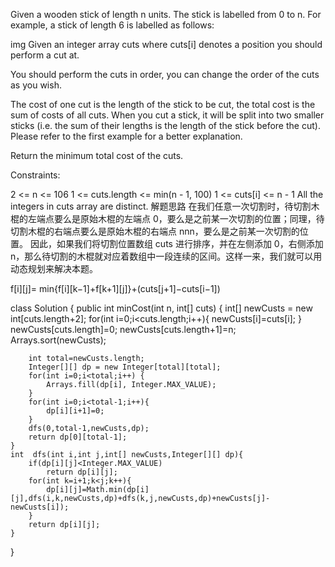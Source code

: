 Given a wooden stick of length n units. The stick is labelled from 0 to n. For example, a stick of length 6 is labelled as follows:

img
Given an integer array cuts where cuts[i] denotes a position you should perform a cut at.

You should perform the cuts in order, you can change the order of the cuts as you wish.

The cost of one cut is the length of the stick to be cut, the total cost is the sum of costs of all cuts. When you cut a stick, it will be split into two smaller sticks (i.e. the sum of their lengths is the length of the stick before the cut). Please refer to the first example for a better explanation.

Return the minimum total cost of the cuts.

Constraints:

2 <= n <= 106
1 <= cuts.length <= min(n - 1, 100)
1 <= cuts[i] <= n - 1
All the integers in cuts array are distinct.
解题思路
在我们任意一次切割时，待切割木棍的左端点要么是原始木棍的左端点 0，要么是之前某一次切割的位置；同理，待切割木棍的右端点要么是原始木棍的右端点 nnn，要么是之前某一次切割的位置。 因此，如果我们将切割位置数组 cuts 进行排序，并在左侧添加 0，右侧添加 n，那么待切割的木棍就对应着数组中一段连续的区间。这样一来，我们就可以用动态规划来解决本题。

f[i][j]= min{f[i][k−1]+f[k+1][j]}+(cuts[j+1]−cuts[i−1])

class Solution {
public  int minCost(int n, int[] cuts) {
int[] newCusts = new int[cuts.length+2];
for(int i=0;i<cuts.length;i++){
newCusts[i]=cuts[i];
}
newCusts[cuts.length]=0;
newCusts[cuts.length+1]=n;
Arrays.sort(newCusts);

        int total=newCusts.length;
        Integer[][] dp = new Integer[total][total];
        for(int i=0;i<total;i++) {
            Arrays.fill(dp[i], Integer.MAX_VALUE);
        }
        for(int i=0;i<total-1;i++){
            dp[i][i+1]=0;
        }
        dfs(0,total-1,newCusts,dp);
        return dp[0][total-1];
    }
    int  dfs(int i,int j,int[] newCusts,Integer[][] dp){
        if(dp[i][j]<Integer.MAX_VALUE)
            return dp[i][j];
        for(int k=i+1;k<j;k++){
            dp[i][j]=Math.min(dp[i][j],dfs(i,k,newCusts,dp)+dfs(k,j,newCusts,dp)+newCusts[j]-newCusts[i]);
        }
        return dp[i][j];
    }
}
